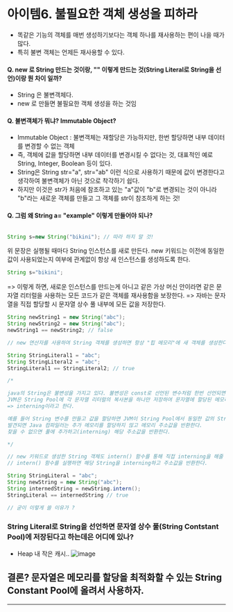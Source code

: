 # 아이템6. 불필요한 객체 생성을 피하라

- 똑같은 기능의 객체를 매번 생성하기보다는 객체 하나를 재사용하는 편이 나을 때가 많다.
- 특히 불변 객체는 언제든 재사용할 수 있다.

#### Q. new 로 String 만드는 것이랑, "" 이렇게 만드는 것(String Literal로 String을 선언)이랑 뭔 차이 일까?

- String 은 불변객체다.
- new 로 만들면 불필요한 객체 생성을 하는 것임

#### Q. 불변객체가 뭐냐? Immutable Object?
- Immutable Object : 불변객체는 재할당은 가능하지만, 한번 할당하면 내부 데이터를 변경할 수 없는 객체
- 즉, 객체에 값을 할당하면 내부 데이터를 변경시킬 수 없다는 것,  대표적인 예로 String, Integer, Boolean 등이 있다.
- String은 String str="a", str="ab" 이런 식으로 사용하기 때문에 값이 변경한다고 생각하여 불변객체가 아닌 것으로 착각하기 쉽다.
- 하지만 이것은 str가 처음에 참조하고 있는 "a"값이 "b"로 변경되는 것이 아니라 "b"라는 새로운 객체를 만들고 그 객체를 str이 참조하게 하는 것!

#### Q. 그럼 왜 String a= "example" 이렇게 만들어야 되나? 

``` java

String s=new String("bikini"); // 따라 하지 말 것!

```

위 문장은 실행될 때마다 String 인스턴스를 새로 만든다.
new 키워드는 이전에 동일한 값이 사용되었는지 여부에 관계없이 항상 새 인스턴스를 생성하도록 한다.

``` java
String s="bikini";
```
=> 이렇게 하면, 새로운 인스턴스를 만드는게 아니고 같은 가상 머신 안이라면 같은 문자열 리터럴을 사용하는 모든 코드가 같은 객체를 재사용함을 보장한다.
=> 자바는 문자열을 직접 할당할 시 문자열 상수 풀 내부에 모든 값을 저장한다.

``` java
String newString1 = new String("abc");
String newString2 = new String("abc");
newString1 == newString2; // false

// new 연산자를 사용하여 String 객체를 생성하면 항상 "힙 메모리"에 새 객체를 생성한다.

String StringLiteral1 = "abc";
String StringLiteral2 = "abc";
StringLiteral1 == StringLiteral2; // true

/*

java의 String은 불변성을 가지고 있다. 불변성은 const로 선언된 변수처럼 한번 선언되면 바뀌지 않는 특성이다.
JVM은 String Pool에 각 문자열 리터럴의 복사본을 하나만 저장하여 문자열에 할당된 메모리 양을 최적화할 수 있다.
=> interning이라고 한다.

예를 들어 String 변수를 만들고 값을 할당하면 JVM이 String Pool에서 동일한 값의 String을 검색한다.
발견되면 Java 컴파일러는 추가 메모리를 할당하지 않고 메모리 주소값을 반환한다.
찾을 수 없으면 풀에 추가하고(interning) 해당 주소값을 반환한다.

*/

// new 키워드로 생성한 String 객체도 intern() 함수를 통해 직접 interning을 해줄 수 있다. 
// intern() 함수를 실행하면 해당 String을 interning하고 주소값을 반환한다.

String StringLiteral = "abc";
String newString = new String("abc");
String internedString = newString.intern();
StringLiteral == internedString // true

// 굳이 이렇게 쓸 이유가 ?

```

### String Literal로 String을 선언하면 문자열 상수 풀(String Contstant Pool)에 저장된다고 하는데은 어디에 있나? 
- Heap 내 작은 캐시..
![image](https://github.com/jaero0725/develop_study/assets/55049159/c7512e01-c636-4361-ab1b-eb5967c8f3ca)

## 결론? 문자열은 메모리를 할당을 최적화할 수 있는 String Constant Pool에 올려서 사용하자.

<hr>

